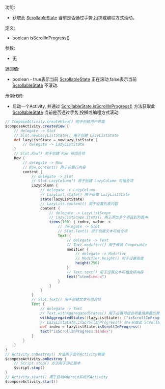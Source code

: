 功能:

+ 获取此 [ScrollableState](/API/UI/Compose/State/ScrollableState/README.md) 当前是否通过手势,投掷或编程方式滚动。

定义:

+ boolean isScrollInProgress()

参数:

+ 无

返回值:

+ boolean - true表示当前 [ScrollableState](/API/UI/Compose/State/ScrollableState/README.md) 正在滚动,false表示当前 [ScrollableState](/API/UI/Compose/State/ScrollableState/README.md) 不滚动.

示例代码:

+ 启动一个Activity,
  并通过 [ScrollableState.isScrollInProgress()](/API/UI/Compose/State/ScrollableState/README.md?id=isScrollInProgress)
  方法获取此 [ScrollableState](/API/UI/Compose/State/ScrollableState/README.md) 当前是否通过手势,投掷或编程方式滚动

```groovy
// ComposeActivity.createView() 用于创建用户界面
$composeActivity.createView {
    // delegate -> Slot
    // Slot.newLazyListState() 用于创建 LazyListState
    def lazyListState = newLazyListState {
        // delegate -> LazyListState
    }
    // Slot.Row() 用于创建 Row 可组合项
    Row {
        // delegate -> Row
        // Row.content() 用于设置行内容
        content {
            // delegate -> Slot
            // Slot.LazyColumn() 用于创建 LazyColumn 可组合项
            LazyColumn {
                // delegate -> LazyColumn
                // LazyList.state() 用于设置 LazyListState
                state(lazyListState)
                // LazyList.content() 用于设置列表内容
                content {
                    // delegate -> LazyListScope
                    // LazyListScope.items() 用于添加多个项目到列表中
                    items(100) { index, value ->
                        // delegate -> Slot
                        // Slot.Text() 用于创建文本可组合项
                        Text {
                            // delegate -> Text
                            // Text.modifier() 用于修饰 Composable
                            modifier {
                                // delegate -> Modifier
                                // Modifier.height() 用于设置高度
                                height(250)
                            }
                            // Text.text() 用于设置文本可组合项内容
                            text("item$index")
                        }
                    }
                }
            }
            // Slot.Text() 用于创建文本可组合项
            Text {
                // delegate -> Text
                // Text.withAggregatedStates() 用于设置可组合项重组需要的聚合状态
                withAggregatedStates((lazyListState): ["isScrollInProgress"])
                // LazyListState.isScrollInProgress() 用于获取此 ScrollableState 当前是否通过手势,投掷或编程方式滚动
                def index = lazyListState.isScrollInProgress()
                text("isScrollInProgress:$index")
            }
        }
    }
}
// Activity.onDestroy() 方法用于监听Activity销毁
$composeActivity.onDestroy {
    // Script.stop() 方法用于停止脚本
    $script.stop()
}
// Activity.start() 用于启动Android系统的Activity
$composeActivity.start()
```